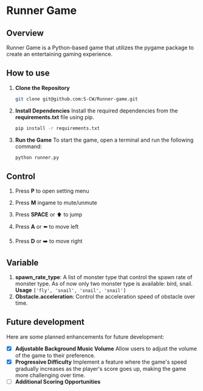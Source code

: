 # Runner Game
## Overview
Runner Game is a Python-based game that utilizes the pygame package to create an entertaining gaming experience.

## How to use
1. **Clone the Repository**
    ```bash
    git clone git@github.com:S-CW/Runner-game.git
    ```

2. **Install Dependencies**
    Install the required dependencies from the **requirements.txt** file using pip.
    ```bash
    pip install -r requirements.txt
    ```

3. **Run the Game**
    To start the game, open a terminal and run the following command:
    ```bash
    python runner.py 
    ```


## Control
1. Press **P** to open setting menu

2. Press **M** ingame to mute/unmute

3. Press **SPACE** or ⬆️ to jump

4. Press **A** or ⬅️  to move left

5. Press **D** or ➡️ to move right


## Variable
1. **spawn_rate_type**: A list of monster type that control the spawn rate of monster type. As of now only two monster type is available: bird, snail.
**Usage**
`
    ['fly', 'snail', 'snail', 'snail']
`
2. **Obstacle.acceleration**: Control the acceleration speed of obstacle over time.

## Future development
Here are some planned enhancements for future development:

- [x] **Adjustable Background Music Volume**
    Allow users to adjust the volume of the game to their preference.
- [x] **Progressive Difficulty**
    Implement a feature where the game's speed gradually increases as the player's score goes up, making the game more challenging over time.
- [ ] **Additional Scoring Opportunities**